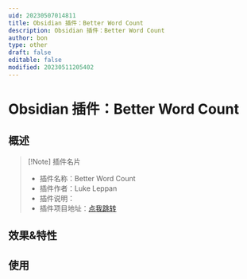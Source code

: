 ```yaml
---
uid: 20230507014811
title: Obsidian 插件：Better Word Count
description: Obsidian 插件：Better Word Count
author: bon
type: other
draft: false
editable: false
modified: 20230511205402
---
```


# Obsidian 插件：Better Word Count

## 概述

> [!Note] 插件名片
> - 插件名称：Better Word Count
> - 插件作者：Luke Leppan
> - 插件说明：
> - 插件项目地址：[点我跳转](https://github.com/lukeleppan/better-word-count)

## 效果&特性

## 使用